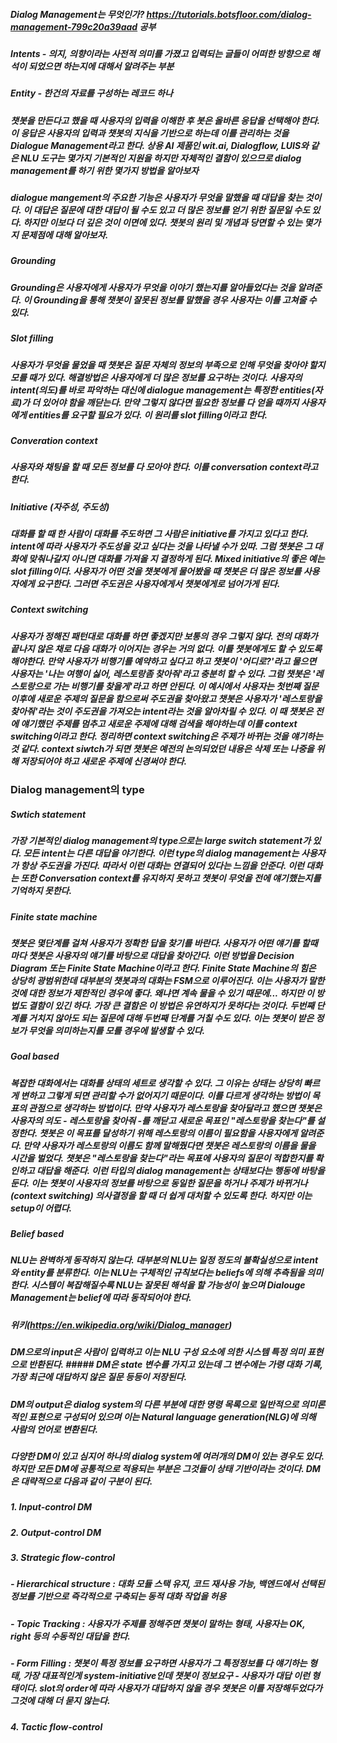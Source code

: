 



##### Dialog Management는 무엇인가? https://tutorials.botsfloor.com/dialog-management-799c20a39aad 공부

##### Intents - 의지, 의향이라는 사전적 의미를 가졌고 입력되는 글들이 어떠한 방향으로 해석이 되었으면 하는지에 대해서 알려주는 부분
##### Entity - 한건의 자료를 구성하는 레코드 하나

##### 챗봇을 만든다고 했을 때 사용자의 입력을 이해한 후 봇은 올바른 응답을 선택해야 한다. 이 응답은 사용자의 입력과 챗봇의 지식을 기반으로 하는데 이를 관리하는 것을 Dialogue Management라고 한다. 상용 AI 제품인 wit.ai, Dialogflow, LUIS와 같은 NLU 도구는 몇가지 기본적인 지원을 하지만 자체적인 결함이 있으므로 dialog management를 하기 위한 몇가지 방법을 알아보자

##### dialogue mangement의 주요한 기능은 사용자가 무엇을 말했을 때 대답을 찾는 것이다. 이 대답은 질문에 대한 대답이 될 수도 있고 더 많은 정보를 얻기 위한 질문일 수도 있다. 하지만 이보다 더 깊은 것이 이면에 있다. 챗봇의 원리 및 개념과 당면할 수 있는 몇가지 문제점에 대해 알아보자.

##### Grounding
##### Grounding은 사용자에게 사용자가 무엇을 이야기 했는지를 알아들었다는 것을 알려준다. 이 Grounding을 통해 챗봇이 잘못된 정보를 말했을 경우 사용자는 이를 고쳐줄 수 있다.

##### Slot filling
##### 사용자가 무엇을 물었을 때 챗봇은 질문 자체의 정보의 부족으로 인해 무엇을 찾아야 할지 모를 때가 있다. 해결방법은 사용자에게 더 많은 정보를 요구하는 것이다. 사용자의 intent(의도)를 바로 파악하는 대신에 dialogue management는 특정한 entities(자료)가 더 있어야 함을 깨닫는다. 만약 그렇지 않다면 필요한 정보를 다 얻을 때까지 사용자에게 entities를 요구할 필요가 있다. 이 원리를 slot filling이라고 한다. 

##### Converation context
##### 사용자와 채팅을 할 때 모든 정보를 다 모아야 한다. 이를 conversation context라고 한다.

##### Initiative (자주성, 주도성)
##### 대화를 할 때 한 사람이 대화를 주도하면 그 사람은 initiative를 가지고 있다고 한다. intent에 따라 사용자가 주도성을 갖고 싶다는 것을 나타낼 수가 있따. 그럼 챗봇은 그 대화에 맞춰나갈지 아니면 대화를 가져올 지 결정하게 된다. Mixed initiative의 좋은 예는 slot filling이다. 사용자가 어떤 것을 챗봇에게 물어봤을 때 챗봇은 더 많은 정보를 사용자에게 요구한다. 그러면 주도권은 사용자에게서 챗봇에게로 넘어가게 된다.

##### Context switching
##### 사용자가 정해진 패턴대로 대화를 하면 좋겠지만 보통의 경우 그렇지 않다. 전의 대화가 끝나지 않은 채로 다음 대화가 이어지는 경우는 거의 없다. 이를 챗봇에게도 할 수 있도록 해야한다. 만약 사용자가 비행기를 예약하고 싶다고 하고 챗봇이 '어디로?'라고 물으면 사용자는 '나는 여행이 싫어, 레스토랑좀 찾아줘'라고 충분히 할 수 있다. 그럼 챗봇은 '레스토랑으로 가는 비행기를 찾을게'라고 하면 안된다. 이 예시에서 사용자는 첫번째 질문 이후에 새로운 주제의 질문을 함으로써 주도권을 찾아왔고 챗봇은 사용자가 '레스토랑을 찾아줘'라는 것이 주도권을 가져오는 intent라는 것을 알아차릴 수 있다. 이 때 챗봇은 전에 얘기했던 주제를 멈추고 새로운 주제에 대해 검색을 해야하는데 이를 context switching이라고 한다. 정리하면 context switching은 주제가 바뀌는 것을 얘기하는 것 같다. context siwtch가 되면 챗봇은 예전의 논의되었던 내용은 삭제 또는 나중을 위해 저장되어야 하고 새로운 주제에 신경써야 한다.

### Dialog management의 type
##### Swtich statement
##### 가장 기본적인 dialog management의 type으로는 large switch statement가 있다. 모든 intent는 다른 대답을 야기한다. 이런 type의 dialog management는 사용자가 항상 주도권을 가진다. 따라서 이런 대화는 연결되어 있다는 느낌을 안준다. 이런 대화는 또한 Conversation context를 유지하지 못하고 챗봇이 무엇을 전에 얘기했는지를 기억하지 못한다.

##### Finite state machine
##### 챗봇은 몇단계를 걸쳐 사용자가 정확한 답을 찾기를 바란다. 사용자가 어떤 얘기를 할때마다 챗봇은 사용자의 얘기를 바탕으로 대답을 찾아간다. 이런 방법을 Decision Diagram 또는 Finite State Machine이라고 한다. Finite State Machine의 힘은 상당히 광범위한데 대부분의 챗봇과의 대화는 FSM으로 이루어진다. 이는 사용자가 말한 것에 대한 정보가 제한적인 경우에 좋다. 왜냐면 계속 물을 수 있기 때문에... 하지만 이 방법도 결함이 있긴 하다. 가장 큰 결함은 이 방법은 유연하지가 못하다는 것이다. 두번째 단계를 거치지 않아도 되는 질문에 대해 두번째 단계를 거칠 수도 있다. 이는 챗봇이 받은 정보가 무엇을 의미하는지를 모를 경우에 발생할 수 있다.

##### Goal based
##### 복잡한 대화에서는 대화를 상태의 세트로 생각할 수 있다. 그 이유는 상태는 상당히 빠르게 변하고 그렇게 되면 관리할 수가 없어지기 때문이다. 이를 다르게 생각하는 방법이 목표의 관점으로 생각하는 방법이다. 만약 사용자가 레스토랑을 찾아달라고 했으면 챗봇은 사용자의 의도 - 레스토랑을 찾아줘 -를 깨닫고 새로운 목표인 "레스토랑을 찾는다"를 설정한다. 챗봇은 이 목표를 달성하기 위해 레스토랑의 이름이 필요함을 사용자에게 알려준다. 만약 사용자가 레스토랑의 이름도 함께 말해줬다면 챗봇은 레스토랑의 이름을 물을 시간을 벌었다. 챗봇은 "레스토랑을 찾는다"라는 목표에 사용자의 질문이 적합한지를 확인하고 대답을 해준다. 이런 타입의 dialog management는 상태보다는 행동에 바탕을 둔다. 이는 챗봇이 사용자의 정보를 바탕으로 동일한 질문을 하거나 주제가 바뀌거나 (context switching) 의사결정을 할 때 더 쉽게 대처할 수 있도록 한다. 하지만 이는 setup이 어렵다.

##### Belief based
##### NLU는 완벽하게 동작하지 않는다. 대부분의 NLU는 일정 정도의 불확실성으로 intent와 entity를 분류한다. 이는 NLU는 구체적인 규칙보다는 beliefs에 의해 추측됨을 의미한다. 시스템이 복잡해질수록 NLU는 잘못된 해석을 할 가능성이 높으며 Dialouge Management는 belief에 따라 동작되어야 한다.


##### 위키(https://en.wikipedia.org/wiki/Dialog_manager)
##### DM으로의 input은 사람이 입력하고 이는 NLU 구성 요소에 의한 시스템 특정 의미 표현으로 반환된다. ##### DM은 state 변수를 가지고 있는데 그 변수에는 가령 대화 기록, 가장 최근에 대답하지 않은 질문 등등이 저장된다.
##### DM의 output은 dialog system의 다른 부분에 대한 명령 목록으로 일반적으로 의미론적인 표현으로 구성되어 있으며 이는 Natural language generation(NLG)에 의해 사람의 언어로 변환된다.

##### 다양한 DM이 있고 심지어 하나의 dialog system에 여러개의 DM이 있는 경우도 있다. 하지만 모든 DM에 공통적으로 적용되는 부분은 그것들이 상태 기반이라는 것이다. DM은 대략적으로 다음과 같이 구분이 된다.

##### 1. Input-control DM
##### 2. Output-control DM
##### 3. Strategic flow-control
##### - Hierarchical structure : 대화 모듈 스택 유지, 코드 재사용 가능, 백엔드에서 선택된 정보를 기반으로 즉각적으로 구축되는 동적 대화 작업을 허용
##### - Topic Tracking : 사용자가 주제를 정해주면 챗봇이 말하는 형태, 사용자는 OK, right 등의 수동적인 대답을 한다.
##### - Form Filling : 챗봇이 특정 정보를 요구하면 사용자가 그 특정정보를 다 얘기하는 형태, 가장 대표적인게 system-initiative인데 챗봇이 정보요구 - 사용자가 대답 이런 형태이다. slot의 order에 따라 사용자가 대답하지 않을 경우 챗봇은 이를 저장해두었다가 그것에 대해 더 묻지 않는다.
##### 4. Tactic flow-control